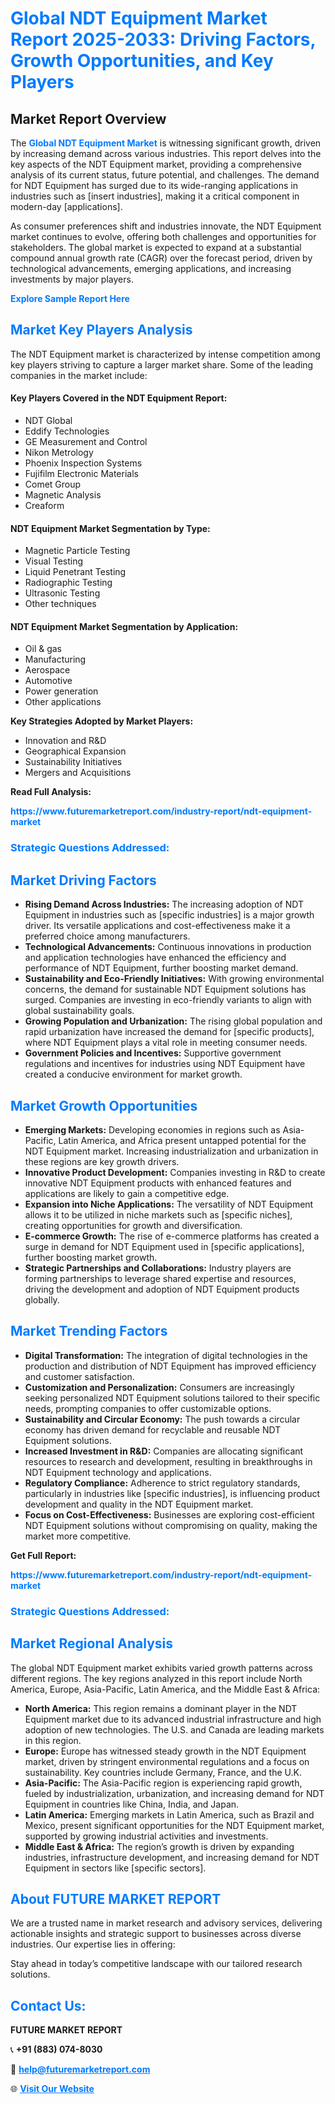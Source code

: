 <h1 style="color: #007BFF;">Global NDT Equipment Market Report 2025-2033: Driving Factors, Growth Opportunities, and Key Players</h1>

<section id="overview">
<h2>Market Report Overview</h2>
<p>The <a href="https://www.futuremarketreport.com/industry-report/ndt-equipment-market" style="color: #007BFF; text-decoration: none;"><strong>Global NDT Equipment Market</strong></a> is witnessing significant growth, driven by increasing demand across various industries. This report delves into the key aspects of the NDT Equipment market, providing a comprehensive analysis of its current status, future potential, and challenges. The demand for NDT Equipment has surged due to its wide-ranging applications in industries such as [insert industries], making it a critical component in modern-day [applications].</p>
<p>As consumer preferences shift and industries innovate, the NDT Equipment market continues to evolve, offering both challenges and opportunities for stakeholders. The global market is expected to expand at a substantial compound annual growth rate (CAGR) over the forecast period, driven by technological advancements, emerging applications, and increasing investments by major players.</p>
</section>

<section id="overview">
<p><a href="https://www.futuremarketreport.com/request-sample/reportId=41991" style="color: #007BFF; text-decoration: none;"><strong>Explore Sample Report Here</strong></a></p>
</section>

<section id="key-players">
<h2 style="color: #007BFF;">Market Key Players Analysis</h2>
<p>The NDT Equipment market is characterized by intense competition among key players striving to capture a larger market share. Some of the leading companies in the market include:</p>
<h4>Key Players Covered in the NDT Equipment Report:</h4>
<ul><li>NDT Global</li><li>Eddify Technologies</li><li>GE Measurement and Control</li><li>Nikon Metrology</li><li>Phoenix Inspection Systems</li><li>Fujifilm Electronic Materials</li><li>Comet Group</li><li>Magnetic Analysis</li><li>Creaform</li></ul>
<h4>NDT Equipment Market Segmentation by Type:</h4>
<ul><li>Magnetic Particle Testing</li><li>Visual Testing</li><li>Liquid Penetrant Testing</li><li>Radiographic Testing</li><li>Ultrasonic Testing</li><li>Other techniques</li></ul>

<h4>NDT Equipment Market Segmentation by Application:</h4>
<ul><li>Oil &amp; gas</li><li>Manufacturing</li><li>Aerospace</li><li>Automotive</li><li>Power generation</li><li>Other applications</li></ul>
<p><strong>Key Strategies Adopted by Market Players:</strong></p>
<ul>
<li>Innovation and R&D</li>
<li>Geographical Expansion</li>
<li>Sustainability Initiatives</li>
<li>Mergers and Acquisitions</li>
</ul>
</section>

<section>
<p><strong>Read Full Analysis: </strong></p><a href="https://www.futuremarketreport.com/industry-report/ndt-equipment-market" style="color: #007BFF; text-decoration: none;"><strong>https://www.futuremarketreport.com/industry-report/ndt-equipment-market</strong></a>
<h3 style="color: #007BFF;">Strategic Questions Addressed:</h3>
</section>

<section id="driving-factors">
<h2 style="color: #007BFF;">Market Driving Factors</h2>
<ul>
<li><strong>Rising Demand Across Industries:</strong> The increasing adoption of NDT Equipment in industries such as [specific industries] is a major growth driver. Its versatile applications and cost-effectiveness make it a preferred choice among manufacturers.</li>
<li><strong>Technological Advancements:</strong> Continuous innovations in production and application technologies have enhanced the efficiency and performance of NDT Equipment, further boosting market demand.</li>
<li><strong>Sustainability and Eco-Friendly Initiatives:</strong> With growing environmental concerns, the demand for sustainable NDT Equipment solutions has surged. Companies are investing in eco-friendly variants to align with global sustainability goals.</li>
<li><strong>Growing Population and Urbanization:</strong> The rising global population and rapid urbanization have increased the demand for [specific products], where NDT Equipment plays a vital role in meeting consumer needs.</li>
<li><strong>Government Policies and Incentives:</strong> Supportive government regulations and incentives for industries using NDT Equipment have created a conducive environment for market growth.</li>
</ul>
</section>

<section id="growth-opportunities">
<h2 style="color: #007BFF;">Market Growth Opportunities</h2>
<ul>
<li><strong>Emerging Markets:</strong> Developing economies in regions such as Asia-Pacific, Latin America, and Africa present untapped potential for the NDT Equipment market. Increasing industrialization and urbanization in these regions are key growth drivers.</li>
<li><strong>Innovative Product Development:</strong> Companies investing in R&D to create innovative NDT Equipment products with enhanced features and applications are likely to gain a competitive edge.</li>
<li><strong>Expansion into Niche Applications:</strong> The versatility of NDT Equipment allows it to be utilized in niche markets such as [specific niches], creating opportunities for growth and diversification.</li>
<li><strong>E-commerce Growth:</strong> The rise of e-commerce platforms has created a surge in demand for NDT Equipment used in [specific applications], further boosting market growth.</li>
<li><strong>Strategic Partnerships and Collaborations:</strong> Industry players are forming partnerships to leverage shared expertise and resources, driving the development and adoption of NDT Equipment products globally.</li>
</ul>
</section>

<section id="trending-factors">
<h2 style="color: #007BFF;">Market Trending Factors</h2>
<ul>
<li><strong>Digital Transformation:</strong> The integration of digital technologies in the production and distribution of NDT Equipment has improved efficiency and customer satisfaction.</li>
<li><strong>Customization and Personalization:</strong> Consumers are increasingly seeking personalized NDT Equipment solutions tailored to their specific needs, prompting companies to offer customizable options.</li>
<li><strong>Sustainability and Circular Economy:</strong> The push towards a circular economy has driven demand for recyclable and reusable NDT Equipment solutions.</li>
<li><strong>Increased Investment in R&D:</strong> Companies are allocating significant resources to research and development, resulting in breakthroughs in NDT Equipment technology and applications.</li>
<li><strong>Regulatory Compliance:</strong> Adherence to strict regulatory standards, particularly in industries like [specific industries], is influencing product development and quality in the NDT Equipment market.</li>
<li><strong>Focus on Cost-Effectiveness:</strong> Businesses are exploring cost-efficient NDT Equipment solutions without compromising on quality, making the market more competitive.</li>
</ul>
</section>

<section>
<p><strong>Get Full Report: </strong></p><a href="https://www.futuremarketreport.com/industry-report/ndt-equipment-market" style="color: #007BFF; text-decoration: none;"><strong>https://www.futuremarketreport.com/industry-report/ndt-equipment-market</strong></a>
<h3 style="color: #007BFF;">Strategic Questions Addressed:</h3>
</section>


<section id="regional-analysis">
<h2 style="color: #007BFF;">Market Regional Analysis</h2>
<p>The global NDT Equipment market exhibits varied growth patterns across different regions. The key regions analyzed in this report include North America, Europe, Asia-Pacific, Latin America, and the Middle East & Africa:</p>
<ul>
<li><strong>North America:</strong> This region remains a dominant player in the NDT Equipment market due to its advanced industrial infrastructure and high adoption of new technologies. The U.S. and Canada are leading markets in this region.</li>
<li><strong>Europe:</strong> Europe has witnessed steady growth in the NDT Equipment market, driven by stringent environmental regulations and a focus on sustainability. Key countries include Germany, France, and the U.K.</li>
<li><strong>Asia-Pacific:</strong> The Asia-Pacific region is experiencing rapid growth, fueled by industrialization, urbanization, and increasing demand for NDT Equipment in countries like China, India, and Japan.</li>
<li><strong>Latin America:</strong> Emerging markets in Latin America, such as Brazil and Mexico, present significant opportunities for the NDT Equipment market, supported by growing industrial activities and investments.</li>
<li><strong>Middle East & Africa:</strong> The region’s growth is driven by expanding industries, infrastructure development, and increasing demand for NDT Equipment in sectors like [specific sectors].</li>
</ul>
</section>

<footer>
<h2 style="color: #007BFF;">About FUTURE MARKET REPORT</h2>
<p>We are a trusted name in market research and advisory services, delivering actionable insights and strategic support to businesses across diverse industries. Our expertise lies in offering:</p>

<p>Stay ahead in today’s competitive landscape with our tailored research solutions.</p>

<h2 style="color: #007BFF;">Contact Us:</h2>
<p><strong>FUTURE MARKET REPORT</strong></p>
<p>📞 <strong>+91 (883) 074-8030</strong></p>
<p>📧 <strong><a href="mailto:help@futuremarketreport.com" style="color: #007BFF;">help@futuremarketreport.com</a></strong></p>
<p>🌐 <strong><a href="https://www.futuremarketreport.com/" style="color: #007BFF;">Visit Our Website</a></strong></p>
</footer>